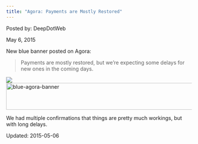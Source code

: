 ```yaml
---
title: "Agora: Payments are Mostly Restored"
---
```


Posted by: DeepDotWeb 

<span>May 6, 2015</span>


<p>New blue banner posted on Agora:</p>
<blockquote><p><span class="market-wide-message">Payments are mostly restored, but we&#8217;re expecting some delays for new ones in the coming days.</span></p></blockquote>

<img src="https://G-I-R.github.io/deepdotweb/imgs/2015/05/blue-agora-banner.png">

<img src="https://G-I-R.github.io/deepdotweb/imgs/2015/05/blue-agora-banner.png" alt="blue-agora-banner" width="826" height="73" class="aligncenter size-full wp-image-10211" srcset="/imgs/2015/05/blue-agora-banner.png 826w, /imgs/2015/05/blue-agora-banner-300x27.png 300w" sizes="(max-width: 826px) 100vw, 826px" />

<p>We had multiple confirmations that things are pretty much workings, but with long delays.</p>

Updated: 2015-05-06

